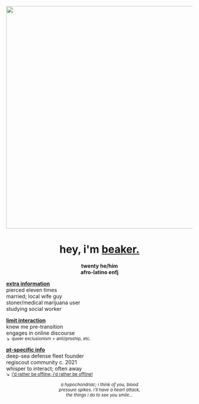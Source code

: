 <div align="center">
  <img src="https://files.catbox.moe/a0nwes.png"" width="600">

  # hey, i'm **<ins>beaker.</ins>**
**twenty he/him**\
**afro-latino enfj**
</div>

**<ins>extra information</ins>**\
pierced eleven times\
married; local wife guy\
stoner/medical marijuana user\
studying social worker

**<ins>limit interaction</ins>**\
knew me pre-transition\
engages in online discourse\
<sup>↘ queer exclusionism + anti/proship, etc. </sup>

**<ins>pt-specific info</ins>**\
deep-sea defense fleet founder\
regiscout community c. 2021\
whisper to interact; often away\
<sup>↘ [i'd rather be offline; i'd rather be offline!](https://youtu.be/PbBbtNtVXG4&t=44)</sup>

<div align="center">
  
<sup>*a hypochondriac; i think of you, blood\
pressure spikes. i'll have a heart attack,\
the things i do to see you smile...*</sup>

</div>
